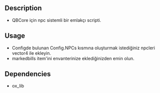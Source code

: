 ## Description
- QBCore için npc sistemli bir emlakçı scripti.
## Usage
- Configde bulunan Config.NPCs kısmına oluşturmak istediğiniz npcleri vector4 ile ekleyin.
- markedbills item'ini envanterinize eklediğinizden emin olun.
## Dependencies
- ox_lib
